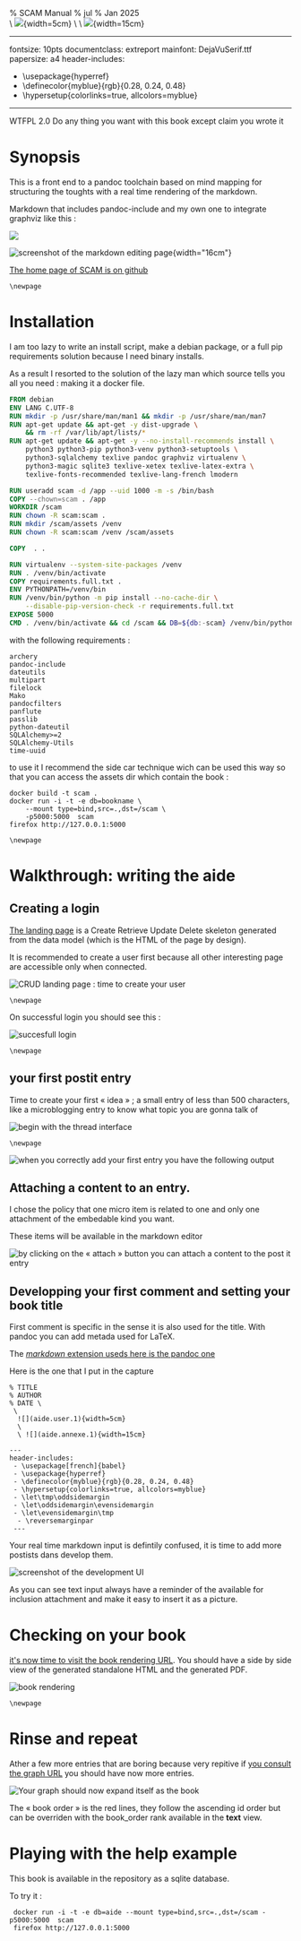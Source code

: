 % SCAM Manual
% jul 
% Jan 2025 \
  \ 
  ![](aide.user.1){width=5cm} 
  \ 
  \ ![](aide.annexe.1){width=15cm}

---
fontsize: 10pts
documentclass: extreport
mainfont: DejaVuSerif.ttf 
papersize: a4 
header-includes:
 - \usepackage{hyperref}
 - \definecolor{myblue}{rgb}{0.28, 0.24, 0.48}
 - \hypersetup{colorlinks=true, allcolors=myblue} 
---

WTFPL 2.0 Do any thing you want with this book except claim you wrote it

# Synopsis

This is a front end to a pandoc toolchain based on mind mapping for
structuring the toughts with a real time rendering of the markdown.

Markdown that includes pandoc-include and my own one to integrate
graphviz like this :

![](dot.6d9ab102426642bf07cc1ea68d2e1770fca90d0f.png)

![screenshot of the markdown editing page](aide.annexe.2){width="16cm"}

[The home page of SCAM is on github](http://github.com/jul/scam)

```{=tex}
\newpage
```
# Installation

I am too lazy to write an install script, make a debian package, or a
full pip requirements solution because I need binary installs.

As a result I resorted to the solution of the lazy man which source
tells you all you need : making it a docker file.

``` dockerfile
FROM debian
ENV LANG C.UTF-8
RUN mkdir -p /usr/share/man/man1 && mkdir -p /usr/share/man/man7
RUN apt-get update && apt-get -y dist-upgrade \
    && rm -rf /var/lib/apt/lists/*
RUN apt-get update && apt-get -y --no-install-recommends install \
	python3 python3-pip python3-venv python3-setuptools \
    python3-sqlalchemy texlive pandoc graphviz virtualenv \
    python3-magic sqlite3 texlive-xetex texlive-latex-extra \
    texlive-fonts-recommended texlive-lang-french lmodern

RUN useradd scam -d /app --uid 1000 -m -s /bin/bash
COPY --chown=scam . /app
WORKDIR /scam
RUN chown -R scam:scam .
RUN mkdir /scam/assets /venv
RUN chown -R scam:scam /venv /scam/assets

COPY  . .

RUN virtualenv --system-site-packages /venv
RUN . /venv/bin/activate
COPY requirements.full.txt .
ENV PYTHONPATH=/venv/bin
RUN /venv/bin/python -m pip install --no-cache-dir \
    --disable-pip-version-check -r requirements.full.txt
EXPOSE 5000
CMD . /venv/bin/activate && cd /scam && DB=${db:-scam} /venv/bin/python /app/scam.py
```

with the following requirements :

    archery
    pandoc-include
    dateutils
    multipart
    filelock
    Mako
    pandocfilters
    panflute
    passlib
    python-dateutil
    SQLAlchemy>=2
    SQLAlchemy-Utils
    time-uuid

to use it I recommend the side car technique wich can be used this way
so that you can access the assets dir which contain the book :

    docker build -t scam . 
    docker run -i -t -e db=bookname \
        --mount type=bind,src=.,dst=/scam \
        -p5000:5000  scam 
    firefox http://127.0.0.1:5000

```{=tex}
\newpage
```
# Walkthrough: writing the aide

## Creating a login

[The landing page](http://127.0.0.1:5000/) is a Create Retrieve Update
Delete skeleton generated from the data model (which is the HTML of the
page by design).

It is recommended to create a user first because all other interesting
page are accessible only when connected.

![CRUD landing page : time to create your user](aide.annexe.4)

```{=tex}
\newpage
```
On successful login you should see this :

![succesfull login](aide.annexe.6)

```{=tex}
\newpage
```
## your first postit entry

Time to create your first « idea » ; a small entry of less than 500
characters, like a microblogging entry to know what topic you are gonna
talk of

![begin with the **thread** interface](aide.annexe.7)

```{=tex}
\newpage
```
![when you correctly add your first entry you have the following
output](aide.annexe.8)

## Attaching a content to an entry.

I chose the policy that one micro item is related to one and only one
attachment of the embedable kind you want.

These items will be available in the markdown editor

![by clicking on the « attach » button you can attach a content to the
post it entry](aide.annexe.9)

## Developping your first comment and setting your book title

First comment is specific in the sense it is also used for the title.
With pandoc you can add metada used for LaTeX.

The [*markdown* extension useds here is the pandoc
one](https://pandoc.org/MANUAL.html#pandocs-markdown)

Here is the one that I put in the capture

    % TITLE
    % AUTHOR
    % DATE \
     \ 
      ![](aide.user.1){width=5cm} 
      \ 
      \ ![](aide.annexe.1){width=15cm}

    ---
    header-includes:
     - \usepackage[french]{babel}
     - \usepackage{hyperref}
     - \definecolor{myblue}{rgb}{0.28, 0.24, 0.48}
     - \hypersetup{colorlinks=true, allcolors=myblue} 
     - \let\tmp\oddsidemargin
     - \let\oddsidemargin\evensidemargin
     - \let\evensidemargin\tmp
      - \reversemarginpar
     ---

Your real time markdown input is defintily confused, it is time to add
more postists dans develop them.

![screenshot of the development UI](aide.annexe.10)

As you can see text input always have a reminder of the available for
inclusion attachment and make it easy to insert it as a picture.

# Checking on your book

[it's now time to visit the book rendering
URL](http://127.0.0.1:5000/book). You should have a side by side view of
the generated standalone HTML and the generated PDF.

![book rendering](aide.annexe.11)

```{=tex}
\newpage
```
# Rinse and repeat

Ather a few more entries that are boring because very repitive if [you
consult the graph URL](http://127.0.0.1:5000/svg) you should have now
more entries.

![Your graph should now expand itself as the book](aide.annexe.12)

The « book order » is the red lines, they follow the ascending id order
but can be overriden with the book_order rank available in the **text**
view.

# Playing with the help example

This book is available in the repository as a sqlite database.

To try it :

     docker run -i -t -e db=aide --mount type=bind,src=.,dst=/scam -p5000:5000  scam
     firefox http://127.0.0.1:5000
